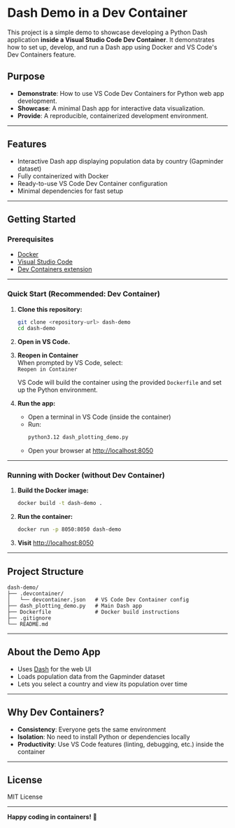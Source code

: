 # Dash Demo in a Dev Container

This project is a simple demo to showcase developing a Python Dash application **inside a Visual Studio Code Dev Container**. It demonstrates how to set up, develop, and run a Dash app using Docker and VS Code's Dev Containers feature.

## Purpose

- **Demonstrate**: How to use VS Code Dev Containers for Python web app development.
- **Showcase**: A minimal Dash app for interactive data visualization.
- **Provide**: A reproducible, containerized development environment.

---

## Features

- Interactive Dash app displaying population data by country (Gapminder dataset)
- Fully containerized with Docker
- Ready-to-use VS Code Dev Container configuration
- Minimal dependencies for fast setup

---

## Getting Started

### Prerequisites

- [Docker](https://www.docker.com/)
- [Visual Studio Code](https://code.visualstudio.com/)
- [Dev Containers extension](https://marketplace.visualstudio.com/items?itemName=ms-vscode-remote.remote-containers)

---

### Quick Start (Recommended: Dev Container)

1. **Clone this repository:**
   ```bash
   git clone <repository-url> dash-demo
   cd dash-demo
   ```

2. **Open in VS Code.**

3. **Reopen in Container**  
   When prompted by VS Code, select:  
   `Reopen in Container`

   VS Code will build the container using the provided `Dockerfile` and set up the Python environment.

4. **Run the app:**
   - Open a terminal in VS Code (inside the container)
   - Run:
     ```bash
     python3.12 dash_plotting_demo.py
     ```
   - Open your browser at [http://localhost:8050](http://localhost:8050)

---

### Running with Docker (without Dev Container)

1. **Build the Docker image:**
   ```bash
   docker build -t dash-demo .
   ```

2. **Run the container:**
   ```bash
   docker run -p 8050:8050 dash-demo
   ```

3. **Visit** [http://localhost:8050](http://localhost:8050)

---

## Project Structure

```
dash-demo/
├── .devcontainer/
│   └── devcontainer.json   # VS Code Dev Container config
├── dash_plotting_demo.py   # Main Dash app
├── Dockerfile              # Docker build instructions
├── .gitignore
└── README.md
```

---

## About the Demo App

- Uses [Dash](https://dash.plotly.com/) for the web UI
- Loads population data from the Gapminder dataset
- Lets you select a country and view its population over time

---

## Why Dev Containers?

- **Consistency**: Everyone gets the same environment
- **Isolation**: No need to install Python or dependencies locally
- **Productivity**: Use VS Code features (linting, debugging, etc.) inside the container

---

## License

MIT License

---

**Happy coding in containers!** 🚀